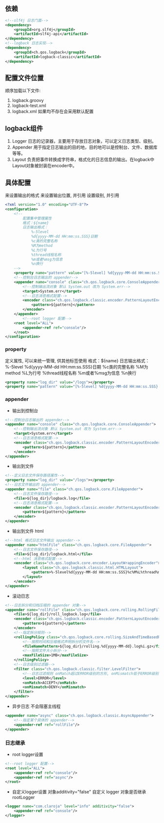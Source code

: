 
## 依赖
```xml
<!--slf4j 日志门面-->
<dependency>
    <groupId>org.slf4j</groupId>
    <artifactId>slf4j-api</artifactId>
</dependency>
<!--logback 日志实现-->
<dependency>
    <groupId>ch.qos.logback</groupId>
    <artifactId>logback-classic</artifactId>
</dependency>
```

## 配置文件位置
顺序加载以下文件:
1. logback.groovy
2. logback-test.xml
3. logback.xml 
如果均不存在会采用默认配置

## logback组件
1. Logger
日志的记录器，主要用于存放日志对象，可以定义日志类型、级别。
2. Appender
用于指定日志输出的目的地，目的地可以是控制台、文件、数据库等等。
3. Layout
负责把事件转换成字符串，格式化的日志信息的输出。在logback中Layout对象被封装在encoder中。

## 具体配置
<property>来设置输出的格式
<appender>来设置输出位置, 并引用<property>
<root>设置级别, 并引用<appender>
```xml
<?xml version="1.0" encoding="UTF-8"?>
<configuration>
    <!--
        配置集中管理属性
        格式：${name}
        日志输出格式：
            %-5level
            %d{yyyy-MM-dd HH:mm:ss.SSS}日期
            %c类的完整名称
            %M为method
            %L为行号
            %thread线程名称
            %m或者%msg为信息
            %n换行
    -->
    <property name="pattern" value="[%-5level] %d{yyyy-MM-dd HH:mm:ss.SSS} %c %M %L [%thread] %m%n"></property>
    <!--控制台日志输出的 appender-->
    <appender name="console" class="ch.qos.logback.core.ConsoleAppender">
        <!--控制输出流对象 默认 System.out 改为 System.err-->
        <target>System.err</target>
        <!--日志消息格式配置-->
        <encoder class="ch.qos.logback.classic.encoder.PatternLayoutEncoder">
            <pattern>${pattern}</pattern>
        </encoder>
    </appender>
        <!--root logger 配置-->
    <root level="ALL">
        <appender-ref ref="console"/>
    </root>
</configuration>
```

### property
定义属性, 可以来统一管理, 供其他标签使用
格式：${name}
日志输出格式：
    %-5level
    %d{yyyy-MM-dd HH:mm:ss.SSS}日期
    %c类的完整名称
    %M为method
    %L为行号
    %thread线程名称
    %m或者%msg为信息
    %n换行
```xml
<property name="log_dir" value="/logs"></property>
<property name="pattern" value="[%-5level] %d{yyyy-MM-dd HH:mm:ss.SSS} %c %M %L [%thread] %m%n"></property>
```

### appender
- 输出到控制台
```xml
<!--控制台日志输出的 appender-->
<appender name="console" class="ch.qos.logback.core.ConsoleAppender">
    <!--控制输出流对象 默认 System.out 改为 System.err-->
    <target>System.err</target>
    <!--日志消息格式配置-->
    <encoder class="ch.qos.logback.classic.encoder.PatternLayoutEncoder">
        <pattern>${pattern}</pattern>
    </encoder>
</appender>
```
- 输出到文件
```xml
<!--定义日志文件保存路径属性-->
<property name="log_dir" value="/logs"></property>
<!--日志文件输出的 appender-->
<appender name="file" class="ch.qos.logback.core.FileAppender">
    <!--日志文件保存路径-->
    <file>${log_dir}/logback.log</file>
    <!--日志消息格式配置-->
    <encoder class="ch.qos.logback.classic.encoder.PatternLayoutEncoder">
        <pattern>${pattern}</pattern>
    </encoder>
</appender>
```

- 输出到文件 html
```xml
<!--html 格式日志文件输出 appender-->
<appender name="htmlFile" class="ch.qos.logback.core.FileAppender">
    <!--日志文件保存路径-->
    <file>${log_dir}/logback.html</file>
    <!--html 消息格式配置-->
    <encoder class="ch.qos.logback.core.encoder.LayoutWrappingEncoder">
        <layout class="ch.qos.logback.classic.html.HTMLLayout">
            <pattern>%-5level%d{yyyy-MM-dd HH:mm:ss.SSS}%c%M%L%thread%m</pattern>
        </layout>
    </encoder>
</appender>
```

- 滚动日志
```xml
<!--日志拆分和归档压缩的 appender 对象-->
<appender name="rollFile" class="ch.qos.logback.core.rolling.RollingFileAppender">
    <file>${log_dir}/roll_logback.log</file>
    <encoder class="ch.qos.logback.classic.encoder.PatternLayoutEncoder">
        <pattern>${pattern}</pattern>
    </encoder>
    <!--指定拆分规则-->
    <rollingPolicy class="ch.qos.logback.core.rolling.SizeAndTimeBasedRollingPolicy">
        <!--按照时间和压缩格式声明拆分的文件名-->
        <fileNamePattern>${log_dir}/rolling.%d{yyyy-MM-dd}.log%i.gz</fileNamePattern>
        <!--按照文件大小拆分-->
        <maxFileSize>1MB</maxFileSize>
    </rollingPolicy>
    <!--日志级别过滤器-->
    <filter class="ch.qos.logback.classic.filter.LevelFilter">
        <!--日志过滤规则 onMatch超过ERROR级别的方形, onMismatch低于ERROR级别的拒绝-->
        <level>ERROR</level>
        <onMatch>ACCEPT</onMatch>
        <onMismatch>DENY</onMismatch>
    </filter>
</appender>
```

- 异步日志
不会阻塞主线程
```xml
<appender name="async" class="ch.qos.logback.classic.AsyncAppender">
    <!--指定某个具体的 appender-->
    <appender-ref ref="rollFile"/>
</appender>
```

### 日志继承
- root logger设置
```xml
<!--root logger 配置-->
<root level="ALL">
    <appender-ref ref="console"/>
    <appender-ref ref="async"/>
</root>
```
- 自定义logger设置
对象additivity="false" 自定义 logger 对象是否继承 rootLogger
```xml
<logger name="com.claroja" level="info" additivity="false">
    <appender-ref ref="console"/>
</logger>
```